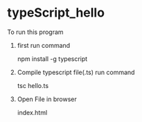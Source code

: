 # typeScript_hello

To run this program

1) first run command
    
    npm install -g typescript
  
2) Compile typescript file(.ts) run command
  
    tsc hello.ts

3) Open File in browser
    
    index.html
  
